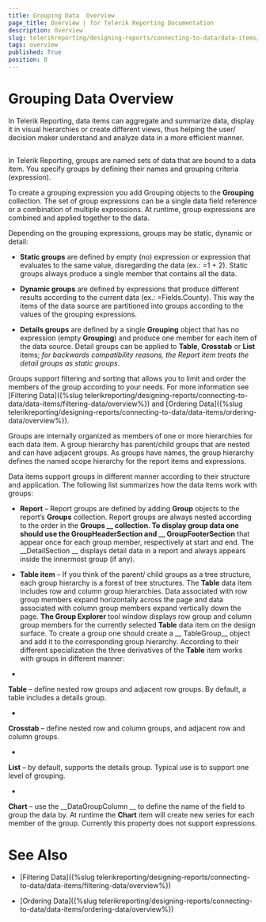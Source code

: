 ```yaml
---
title: Grouping Data  Overview
page_title: Overview | for Telerik Reporting Documentation
description: Overview
slug: telerikreporting/designing-reports/connecting-to-data/data-items/grouping-data-/overview
tags: overview
published: True
position: 0
---
```


# Grouping Data  Overview



In Telerik Reporting, data items can aggregate and summarize data, display         it in visual hierarchies or create different views, thus helping the user/         decision maker understand and analyze data in a more efficient manner.       

## 

In Telerik Reporting, groups are named sets of data that are bound to           a data item. You specify groups by defining their names and grouping           criteria (expression).         

To create a grouping expression you add Grouping objects to the           __Grouping__ collection. The set of group           expressions can be a single data field reference or a combination of           multiple expressions. At runtime, group expressions are combined and           applied together to the data.         

Depending on the grouping expressions, groups may be static,           dynamic or detail:         

* __Static groups__ are defined by empty (no)               expression or expression that evaluates to the same value,               disregarding the data (ex.: =1 + 2). Static groups always produce               a single member that contains all the data.             

* __Dynamic groups__ are defined by expressions               that produce different results according to the current data               (ex.: =Fields.County). This way the items of the data source are               partitioned into groups according to the values of the grouping               expressions.             

* __Details groups__ are defined by a single               __Grouping__ object that has no expression               (empty __Grouping__) and produce one member               for each item of the data source. Detail groups can be applied to               __Table__, __Crosstab__               or __List__ items; *for backwards               compatibility reasons, the Report item treats the detail groups as               static groups*.             

Groups support filtering and sorting that allows you to limit and order           the members of the group according to your needs. For more information see           [Filtering Data]({%slug telerikreporting/designing-reports/connecting-to-data/data-items/filtering-data/overview%}) and           [Ordering Data]({%slug telerikreporting/designing-reports/connecting-to-data/data-items/ordering-data/overview%}).         

Groups are internally organized as members of one or more hierarchies           for each data item. A group hierarchy has parent/child groups that are           nested and can have adjacent groups. As groups have names, the group           hierarchy defines the named scope hierarchy for the report items and           expressions.         

Data items support groups in different manner according to their           structure and application. The following list summarizes how the data           items work with groups:         

* __Report__ – Report groups are defined by               adding __Group__ objects to the report’s               __Groups__ collection. Report groups are               always nested according to the order in the __Groups               __ collection. To display group data one should use the               __GroupHeaderSection__ and __               GroupFooterSection__ that appear once for each group               member, respectively at start and end. The __DetailSection               __ displays detail data in a report and always appears               inside the innermost group (if any).             

* __Table item__ – If you think of the parent/               child groups as a tree structure, each group hierarchy is a forest               of tree structures. The __Table__ data item               includes row and column group hierarchies. Data associated with               row group members expand horizontally across the page and data               associated with column group members expand vertically down the               page. __The Group Explorer__ tool window               displays row group and column group members for the currently               selected __Table__ data item on the design               surface. To create a group one should create a __               TableGroup__ object and add it to the corresponding               group hierarchy. According to their different specialization the               three derivatives of the __Table__ item works               with groups in different manner:               

* 

__Table__ – define nested row groups                     and adjacent row groups. By default, a table includes a                     details group.                   

* 

__Crosstab__ – define nested row and                     column groups, and adjacent row and column groups.                   

* 

__List__ – by default, supports the                     details group. Typical use is to support one level of grouping.                   

* 

__Chart__ – use the __DataGroupColumn
              __ to define the name of the field to group the data by.
              At runtime the __Chart__ item will create new
              series for each member of the group. Currently this property does
              not support expressions.
            

# See Also


 * [Filtering Data]({%slug telerikreporting/designing-reports/connecting-to-data/data-items/filtering-data/overview%})

 * [Ordering Data]({%slug telerikreporting/designing-reports/connecting-to-data/data-items/ordering-data/overview%})
